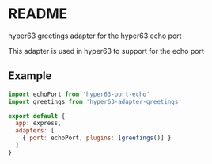 # README

hyper63 greetings adapter for the hyper63 echo port

This adapter is used in hyper63 to support for the echo port

## Example

``` js
import echoPort from 'hyper63-port-echo'
import greetings from 'hyper63-adapter-greetings'

export default {
  app: express,
  adapters: [
    { port: echoPort, plugins: [greetings()] }
  ]
}
```
